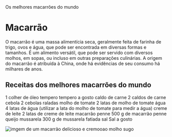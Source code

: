 <html>
 <head>
 <html lang="pt-br">
 <meta cahret="UTF-8">
  <tittle>Os melhores macarrões do mundo </tittle>
  <link rel="stylesheet"href="index.css">
 </head> 
 
<style>

</style>

<body>

<h1>Macarrão</h1>

<p>O macarrão é uma massa alimentícia seca, geralmente feita de farinha de trigo, ovos e água, que pode ser encontrada em diversas formas e tamanhos. É um alimento versátil, que pode ser servido com diversos molhos, em sopas, ou incluso em outras preparações culinárias. A origem do macarrão é atribuída à China, onde há evidências de seu consumo há milhares de anos.</p>

<h2>Receitas dos melhores macarrões do mundo</h2>

<p>1 colher de óleo
tempero
tempero a gosto
caldo de carne
2 caldos de carne
cebola
2 cebolas raladas
molho de tomate
2 latas de molho de tomate
água
4 latas de água (utilizar a lata do molho de tomate para medir a água)
creme de leite
2 latas de creme de leite
macarrão penne
500 g de macarrão penne
queijo mussarela
300 g de mussarela fatiada
sal
Sal a gosto</p>

<img src="/tmp/guest-xkeys3/Downloads/mcarrao.jpg" alt="imgem de um macarrão delicioso e cremooao molho sugo">

</body>

</html>


